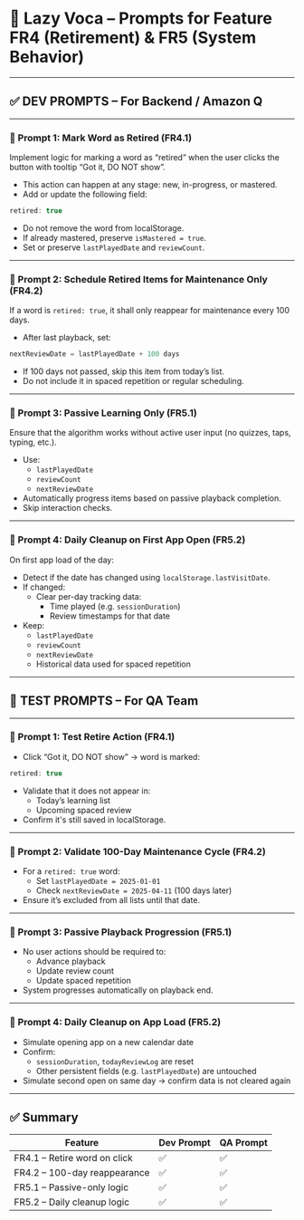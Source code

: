 # 📄 Lazy Voca – Prompts for Feature FR4 (Retirement) & FR5 (System Behavior)

---

## ✅ DEV PROMPTS – For Backend / Amazon Q

---

### 🧩 Prompt 1: Mark Word as Retired (FR4.1)
Implement logic for marking a word as “retired” when the user clicks the button with tooltip “Got it, DO NOT show”.

- This action can happen at any stage: new, in-progress, or mastered.
- Add or update the following field:
```ts
retired: true
```
- Do not remove the word from localStorage.
- If already mastered, preserve `isMastered = true`.
- Set or preserve `lastPlayedDate` and `reviewCount`.

---

### 🧩 Prompt 2: Schedule Retired Items for Maintenance Only (FR4.2)
If a word is `retired: true`, it shall only reappear for maintenance every 100 days.

- After last playback, set:
```ts
nextReviewDate = lastPlayedDate + 100 days
```
- If 100 days not passed, skip this item from today’s list.
- Do not include it in spaced repetition or regular scheduling.

---

### 🧩 Prompt 3: Passive Learning Only (FR5.1)
Ensure that the algorithm works without active user input (no quizzes, taps, typing, etc.).

- Use:
  - `lastPlayedDate`
  - `reviewCount`
  - `nextReviewDate`
- Automatically progress items based on passive playback completion.
- Skip interaction checks.

---

### 🧩 Prompt 4: Daily Cleanup on First App Open (FR5.2)
On first app load of the day:
- Detect if the date has changed using `localStorage.lastVisitDate`.
- If changed:
  - Clear per-day tracking data:
    - Time played (e.g. `sessionDuration`)
    - Review timestamps for that date
- Keep:
  - `lastPlayedDate`
  - `reviewCount`
  - `nextReviewDate`
  - Historical data used for spaced repetition

---

## 🧪 TEST PROMPTS – For QA Team

---

### 🧪 Prompt 1: Test Retire Action (FR4.1)
- Click “Got it, DO NOT show” → word is marked:
```ts
retired: true
```
- Validate that it does not appear in:
  - Today’s learning list
  - Upcoming spaced review
- Confirm it's still saved in localStorage.

---

### 🧪 Prompt 2: Validate 100-Day Maintenance Cycle (FR4.2)
- For a `retired: true` word:
  - Set `lastPlayedDate = 2025-01-01`
  - Check `nextReviewDate = 2025-04-11` (100 days later)
- Ensure it’s excluded from all lists until that date.

---

### 🧪 Prompt 3: Passive Playback Progression (FR5.1)
- No user actions should be required to:
  - Advance playback
  - Update review count
  - Update spaced repetition
- System progresses automatically on playback end.

---

### 🧪 Prompt 4: Daily Cleanup on App Load (FR5.2)
- Simulate opening app on a new calendar date
- Confirm:
  - `sessionDuration`, `todayReviewLog` are reset
  - Other persistent fields (e.g. `lastPlayedDate`) are untouched
- Simulate second open on same day → confirm data is not cleared again

---

## ✅ Summary

| Feature | Dev Prompt | QA Prompt |
|--------|------------|-----------|
| FR4.1 – Retire word on click | ✅ | ✅ |
| FR4.2 – 100-day reappearance | ✅ | ✅ |
| FR5.1 – Passive-only logic | ✅ | ✅ |
| FR5.2 – Daily cleanup logic | ✅ | ✅ |